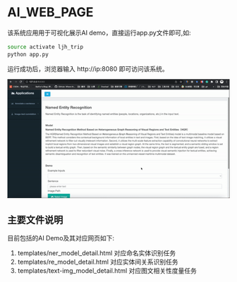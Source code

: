 # AI_WEB_PAGE
该系统应用用于可视化展示AI demo，直接运行app.py文件即可,如:
```bash
source activate ljh_trip
python app.py
```

运行成功后，浏览器输入 http://ip:8080 即可访问该系统。  

![](ezgif.com-video-to-gif.gif)

## 主要文件说明
目前包括的AI Demo及其对应网页如下:  
1. templates/ner_model_detail.html 对应命名实体识别任务
2. templates/re_model_detail.html 对应实体间关系识别任务
3. templates/text-img_model_detail.html 对应图文相关性度量任务
